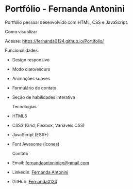 # Portfólio - Fernanda Antonini

Portfólio pessoal desenvolvido com HTML, CSS e JavaScript.

  Como visualizar

Acesse: https://fernanda0124.github.io/Portifolio/

 Funcionalidades

- Design responsivo
- Modo claro/escuro
- Animações suaves
- Formulário de contato
- Seção de habilidades interativa

  Tecnologias

- HTML5
- CSS3 (Grid, Flexbox, Variáveis CSS)
- JavaScript (ES6+)
- Font Awesome (ícones)

  Contato

- Email: fernandaantoninicg@gmail.com
- LinkedIn: [Fernanda Antonini](https://www.linkedin.com/in/fernanda-antonini-campos-cordeiro-gomes-2b8b57254/)
- GitHub: [Fernanda0124](https://github.com/Fernanda0124)
